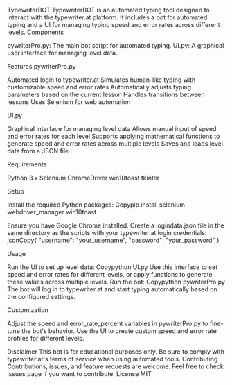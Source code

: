 TypewriterBOT
TypewriterBOT is an automated typing tool designed to interact with the typewriter.at platform. It includes a bot for automated typing and a UI for managing typing speed and error rates across different levels.
Components

pywriterPro.py: The main bot script for automated typing.
UI.py: A graphical user interface for managing level data.

Features
pywriterPro.py

Automated login to typewriter.at
Simulates human-like typing with customizable speed and error rates
Automatically adjusts typing parameters based on the current lesson
Handles transitions between lessons
Uses Selenium for web automation

UI.py

Graphical interface for managing level data
Allows manual input of speed and error rates for each level
Supports applying mathematical functions to generate speed and error rates across multiple levels
Saves and loads level data from a JSON file

Requirements

Python 3.x
Selenium
ChromeDriver
win10toast
tkinter

Setup

Install the required Python packages:
Copypip install selenium webdriver_manager win10toast

Ensure you have Google Chrome installed.
Create a logindata.json file in the same directory as the scripts with your typewriter.at login credentials:
jsonCopy{
  "username": "your_username",
  "password": "your_password"
}


Usage

Run the UI to set up level data:
Copypython UI.py
Use this interface to set speed and error rates for different levels, or apply functions to generate these values across multiple levels.
Run the bot:
Copypython pywriterPro.py
The bot will log in to typewriter.at and start typing automatically based on the configured settings.

Customization

Adjust the speed and error_rate_percent variables in pywriterPro.py to fine-tune the bot's behavior.
Use the UI to create custom speed and error rate profiles for different levels.

Disclaimer
This bot is for educational purposes only. Be sure to comply with typewriter.at's terms of service when using automated tools.
Contributing
Contributions, issues, and feature requests are welcome. Feel free to check issues page if you want to contribute.
License
MIT
